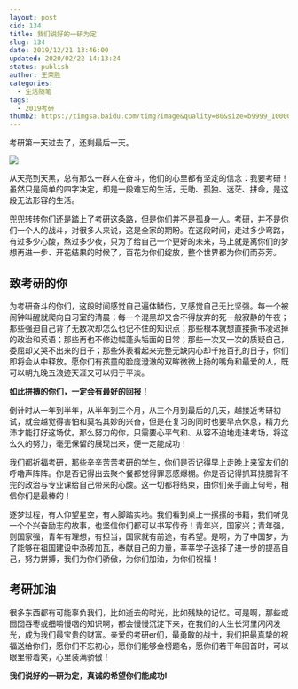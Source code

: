 ```yaml
---
layout: post
cid: 134
title: 我们说好的一研为定
slug: 134
date: 2019/12/21 13:46:00
updated: 2020/02/22 14:13:24
status: publish
author: 王荣胜
categories: 
  - 生活随笔
tags: 
  - 2019考研
thumb2: https://timgsa.baidu.com/timg?image&quality=80&size=b9999_10000&sec=1582362076591&di=73db02a0c80d4f0cae3f4fbc60703f41&imgtype=0&src=http%3A%2F%2Fn.sinaimg.cn%2Fsinacn16%2F579%2Fw870h509%2F20181031%2F0a67-hnfikvc8562005.jpg
---
```



<!--more-->
考研第一天过去了，还剩最后一天。

<a href="https://sm.ms/image/AWZQB4xr28NJe9U" target="_blank"><img src="https://i.loli.net/2019/12/21/AWZQB4xr28NJe9U.jpg" ></a>


从天亮到天黑，总有那么一群人在奋斗，他们的心里都有坚定的信念：我要考研！虽然只是简单的四字决定，却是一段难忘的生活，无助、孤独、迷茫、拼命，是这段无法形容的生活。

兜兜转转你们还是踏上了考研这条路，但是你们并不是孤身一人。考研，并不是你们一个人的战斗，对很多人来说，这是全家的期盼。在这段时间，走过多少弯路，有过多少心酸，熬过多少夜，只为了给自己一个更好的未来，马上就是离你们的梦想再进一步、开花结果的时候了，百花为你们绽放，整个世界都为你们而芬芳。　

## 致考研的你

为考研奋斗的你们，这段时间感觉自己遍体鳞伤，又感觉自己无比坚强。每一个被闹钟叫醒就爬向自习室的清晨；每一个混黑却又舍不得放弃的死一般寂静的午夜；那些强迫自己背了无数次却怎么也记不住的知识点；那些根本就想直接撕书凌迟掉的政治和英语；那些再也不修边幅蓬头垢面的日常；那些一次又一次的质疑自己，委屈却又哭不出来的日子；那些外表看起来完整无缺内心却千疮百孔的日子，你们即将会从中释放。愿你们有孩童的脸庞澄澈的双眸微微上扬的嘴角和最爱的人，既可以朝九晚五浪迹天涯又可以归于平淡。

**如此拼搏的你们，一定会有最好的回报！**

倒计时从一年到半年，从半年到三个月，从三个月到最后的几天，越接近考研初试，就会越觉得害怕和莫名其妙的兴奋，但是在复习的同时也要早点休息，精力充沛才能打好这场仗。那么努力的你，只需要心平气和、从容不迫地走进考场，将这么久的努力，毫无保留的展现出来，便一定能成功！

我们都祈福考研，那些辛辛苦苦考研的学生，你们是否记得早上走晚上来室友们的呼噜声阵阵。你是否记得出去聚个餐都觉得罪恶感爆棚。你是否记得抓耳挠腮背不完的政治与专业课给自己带来的心酸。这一切都将结束，由你们亲手画上句号，相信你们是最棒的！

逐梦过程，有人仰望星空，有人脚踏实地。我们看到桌上一摞摞的书籍，我们听见一个个兴奋励志的故事，也坚信你们都可以书写传奇！青年兴，国家兴；青年强，则国家强，青年有理想，有担当，国家就有前途，有希望。是啊，为了中国梦，为了能够在祖国建设中添砖加瓦，奉献自己的力量，莘莘学子选择了进一步的提高自己，努力拼搏，我们为你们骄傲，为你们加油，为你们祝福！


## 考研加油

很多东西都有可能辜负我们，比如逝去的时光，比如残缺的记忆。可是啊，那些或囫囵吞枣或细嚼慢咽的知识啊，都会慢慢沉淀下来，在我们的人生长河里闪闪发光，成为我们最宝贵的财富。亲爱的考研er们，最勇敢的战士，我们把最真挚的祝福送给你们，愿你们不忘初心，愿你们能够金榜题名，愿你们若干年回首时，可以眼里带着笑，心里装满骄傲！

**我们说好的一研为定，真诚的希望你们能成功!**